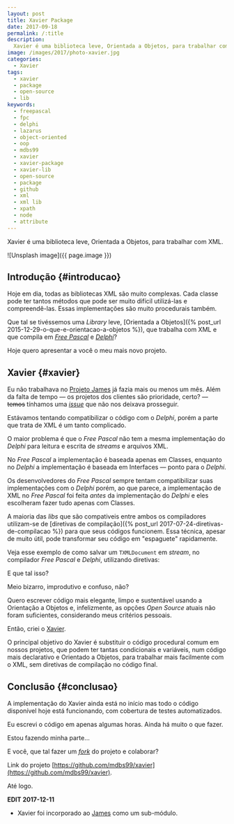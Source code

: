 ```yaml
---
layout: post
title: Xavier Package
date: 2017-09-18
permalink: /:title
description:
  Xavier é uma biblioteca leve, Orientada a Objetos, para trabalhar com XML.
image: /images/2017/photo-xavier.jpg
categories:
  - Xavier
tags:
  - xavier
  - package
  - open-source
  - lib
keywords:
  - freepascal
  - fpc
  - delphi
  - lazarus
  - object-oriented
  - oop
  - mdbs99
  - xavier
  - xavier-package
  - xavier-lib
  - open-source
  - package
  - github
  - xml
  - xml lib
  - xpath
  - node
  - attribute
---
```


Xavier é uma biblioteca leve, Orientada a Objetos, para trabalhar com XML.

<!--more-->

![Unsplash image]({{ page.image }}) 

## Introdução {#introducao}

Hoje em dia, todas as bibliotecas XML são muito complexas. Cada classe pode ter tantos métodos que pode ser muito difícil utilizá-las e compreendê-las. Essas implementações são muito procedurais também.

Que tal se tivéssemos uma *Library* leve, [Orientada a Objetos]({% post_url 2015-12-29-o-que-e-orientacao-a-objetos %}), que trabalha com XML e que compila em [*Free Pascal*](https://freepascal.org/) e [*Delphi*](https://www.embarcadero.com/products/delphi)?

Hoje quero apresentar a você o meu mais novo projeto.

## Xavier {#xavier}

Eu não trabalhava no [Projeto James](https://github.com/mdbs99/james) já fazia mais ou menos um mês. Além da falta de tempo — os projetos dos clientes são prioridade, certo? — <del>temos</del> tínhamos uma [*issue*](https://github.com/mdbs99/james/issues/65) que não nos deixava prosseguir.

Estávamos tentando compatibilizar o código com o *Delphi*, porém a parte que trata de XML é um tanto complicado.

O maior problema é que o *Free Pascal* não tem a mesma implementação do *Delphi* para leitura e escrita de *streams* e arquivos XML.

No *Free Pascal* a implementação é baseada apenas em Classes, enquanto no *Delphi* a implementação é baseada em Interfaces — ponto para o *Delphi*.

Os desenvolvedores do *Free Pascal* sempre tentam compatibilizar suas implementações com o *Delphi* porém, ao que parece, a implementação de XML no *Free Pascal* foi feita *antes* da implementação do *Delphi* e eles escolheram fazer tudo apenas com Classes.

A maioria das *libs* que são compativeis entre ambos os compiladores utilizam-se de [diretivas de compilação]({% post_url 2017-07-24-diretivas-de-compilacao %}) para que seus códigos funcionem. Essa técnica, apesar de muito útil, pode transformar seu código em "espaguete" rapidamente.

Veja esse exemplo de como salvar um `TXMLDocument` em *stream*, no compilador *Free Pascal* e *Delphi*, utilizando diretivas:

<script src="https://gist.github.com/mdbs99/c630eb809a9d030917af1efcd7e453d6.js"></script>

E que tal isso?

<script src="https://gist.github.com/mdbs99/96e6f11f9a2184e4e9e932202751b9d0.js"></script>

Meio bizarro, improdutivo e confuso, não?

Quero escrever código mais elegante, limpo e sustentável usando a Orientação a Objetos e, infelizmente, as opções *Open Source* atuais não foram suficientes, considerando meus critérios pessoais.

Então, criei o [Xavier](https://github.com/mdbs99/xavier).

O principal objetivo do Xavier é substituir o código procedural comum em nossos projetos, que podem ter tantas condicionais e variáveis, num código mais declarativo e Orientado a Objetos, para trabalhar mais facilmente com o XML, sem diretivas de compilação no código final.

## Conclusão {#conclusao}

A implementação do Xavier ainda está no início mas todo o código disponível hoje está funcionando, com cobertura de testes automatizados.

Eu escrevi o código em apenas algumas horas. Ainda há muito o que fazer.

Estou fazendo minha parte...

E você, que tal fazer um [*fork*](https://github.com/mdbs99/xavier#fork-destination-box) do projeto e colaborar?

Link do projeto [https://github.com/mdbs99/xavier](https://github.com/mdbs99/xavier).

Até logo.

**EDIT 2017-12-11** 

  * Xavier foi incorporado ao [James](https://github.com/mdbs99/james) como um sub-módulo.
